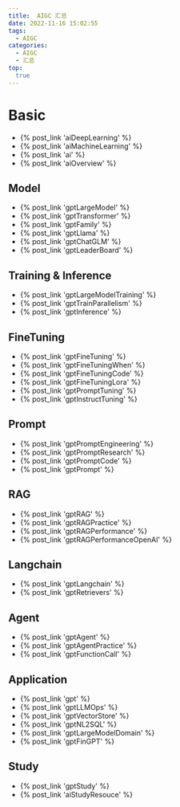 ```yaml
---
title:  AIGC 汇总
date: 2022-11-16 15:02:55
tags:
  - AIGC
categories: 
  - AIGC
  - 汇总  
top:
  true
---
```


<p></p>
<!-- more -->

# Basic
+ {% post_link 'aiDeepLearning' %}
+ {% post_link 'aiMachineLearning' %}
+ {% post_link 'ai' %} 
+ {% post_link 'aiOverview' %}  

## Model
+ {% post_link 'gptLargeModel' %}
+ {% post_link 'gptTransformer' %} 
+ {% post_link 'gptFamily' %}  
+ {% post_link 'gptLlama' %}   
+ {% post_link 'gptChatGLM' %}   
+ {% post_link 'gptLeaderBoard' %}  

## Training & Inference
+ {% post_link 'gptLargeModelTraining' %}
+ {% post_link 'gptTrainParallelism' %} 
+ {% post_link 'gptInference' %}

## FineTuning
+ {% post_link 'gptFineTuning' %} 
+ {% post_link 'gptFineTuningWhen' %}  
+ {% post_link 'gptFineTuningCode' %}  
+ {% post_link 'gptFineTuningLora' %} 
+ {% post_link 'gptPromptTuning' %} 
+ {% post_link 'gptInstructTuning' %} 

## Prompt
  + {% post_link 'gptPromptEngineering' %}
  + {% post_link 'gptPromptResearch' %}
  + {% post_link 'gptPromptCode' %}
  + {% post_link 'gptPrompt' %}

## RAG
+ {% post_link 'gptRAG' %}
+ {% post_link 'gptRAGPractice' %} 
+ {% post_link 'gptRAGPerformance' %}
+ {% post_link 'gptRAGPerformanceOpenAI' %} 

## Langchain
+ {% post_link 'gptLangchain' %}
+ {% post_link 'gptRetrievers' %} 

## Agent
+ {% post_link 'gptAgent' %}
+ {% post_link 'gptAgentPractice' %} 
+ {% post_link 'gptFunctionCall' %} 

## Application
+ {% post_link 'gpt' %}
+ {% post_link 'gptLLMOps' %} 
+ {% post_link 'gptVectorStore' %}
+ {% post_link 'gptNL2SQL' %} 
+ {% post_link 'gptLargeModelDomain' %} 
+ {% post_link 'gptFinGPT' %}   

## Study
+ {% post_link 'gptStudy' %}
+ {% post_link 'aiStudyResouce' %} 























